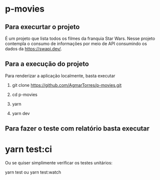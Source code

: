 # p-movies


## Para execurtar o projeto

É um projeto que lista todos os filmes da franquia Star Wars. Nesse projeto contempla o consumo de informações por meio de API consumindo os dados da https://swapi.dev/.

## Para a execução do projeto

Para renderizar a aplicação localmente, basta executar 

1. git clone https://github.com/AgmarTorres/p-movies.git

2. cd p-movies
3. yarn
4. yarn dev

## Para fazer o teste com relatório basta executar

# yarn test:ci

Ou se quiser simplimente verificar os testes unitários:

yarn test ou yarn test:watch
